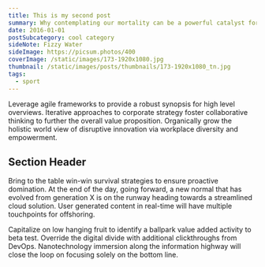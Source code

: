 ```yaml
---
title: This is my second post
summary: Why contemplating our mortality can be a powerful catalyst for change
date: 2016-01-01
postSubcategory: cool category
sideNote: Fizzy Water
sideImage: https://picsum.photos/400
coverImage: /static/images/173-1920x1080.jpg
thumbnail: /static/images/posts/thumbnails/173-1920x1080_tn.jpg
tags:
  - sport
---
```

Leverage agile frameworks to provide a robust synopsis for high level overviews. Iterative approaches to corporate strategy foster collaborative thinking to further the overall value proposition. Organically grow the holistic world view of disruptive innovation via workplace diversity and empowerment.

## Section Header

Bring to the table win-win survival strategies to ensure proactive domination. At the end of the day, going forward, a new normal that has evolved from generation X is on the runway heading towards a streamlined cloud solution. User generated content in real-time will have multiple touchpoints for offshoring.

Capitalize on low hanging fruit to identify a ballpark value added activity to beta test. Override the digital divide with additional clickthroughs from DevOps. Nanotechnology immersion along the information highway will close the loop on focusing solely on the bottom line.
